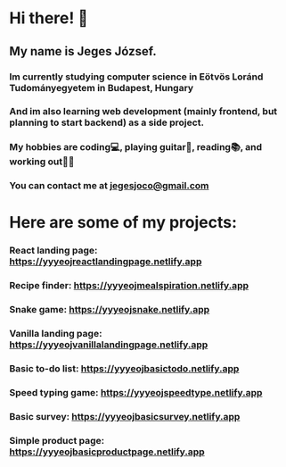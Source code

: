# Hi there! 👋

## My name is Jeges József.

### Im currently studying computer science in Eötvös Loránd Tudományegyetem in Budapest, Hungary

### And im also learning web development (mainly frontend, but planning to start backend) as a side project.

### My hobbies are coding💻, playing guitar🎸, reading📚, and working out🏋️‍♂️

### You can contact me at jegesjoco@gmail.com

# Here are some of my projects:

### React landing page: https://yyyeojreactlandingpage.netlify.app

### Recipe finder: https://yyyeojmealspiration.netlify.app

### Snake game: https://yyyeojsnake.netlify.app

### Vanilla landing page: https://yyyeojvanillalandingpage.netlify.app

### Basic to-do list: https://yyyeojbasictodo.netlify.app

### Speed typing game: https://yyyeojspeedtype.netlify.app

### Basic survey: https://yyyeojbasicsurvey.netlify.app

### Simple product page: https://yyyeojbasicproductpage.netlify.app
